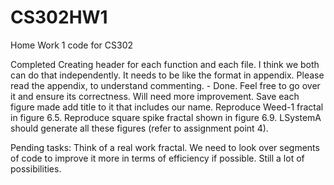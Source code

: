# CS302HW1
Home Work 1 code for CS302

Completed
Creating header for each function and each file. I think we both can do that independently. It needs to be like the format in appendix. Please read the appendix, to understand commenting. -   Done. Feel free to go over it and ensure its correctness. Will need more improvement.
Save each figure made add title to it that includes our name.
Reproduce Weed-1 fractal in figure 6.5.
Reproduce square spike fractal shown in figure 6.9.
LSystemA should generate all these figures (refer to assignment point 4).


Pending tasks:
Think of a real work fractal. 
We need to look over segments of code to improve it more in terms of efficiency if possible. Still a lot of possibilities.




